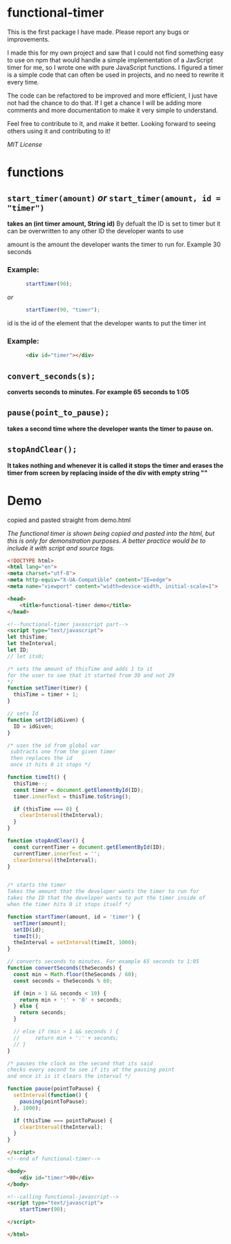 # functional-timer

This is the first package I have made. Please report any bugs or improvements.

I made this for my own project and saw that I could not find something easy to use on npm that would handle a simple implementation of a JavScript timer for me, so I wrote one with pure JavaScript functions. I figured a timer is a simple code that can often be used in projects, and no need to rewrite it every time.

The code can be refactored to be improved and more efficient, I just have not had the chance to do that. If I get a chance I will be adding more comments and more documentation to make it very simple to understand. 

Feel free to contribute to it, and make it better. Looking forward to seeing others using it and contributing to it!

*MIT License*

# functions

## ```start_timer(amount)``` *or* ```start_timer(amount, id = "timer")```


**takes an (int timer amount, String id)**
By defualt the ID is set to timer but it can be overwritten to any other ID the developer wants to use

amount is the amount the developer wants the timer to run for. Example 30 seconds
### Example:
```javascript
      startTimer(90);
```
*or*

```javascript
      startTimer(90, "timer");
```

id is the id of the element that the developer wants to put the timer int
### Example:
```html
      <div id="timer"></div>
```

## ```convert_seconds(s);```
**converts seconds to minutes. For example 65 seconds to 1:05**

## ```pause(point_to_pause);```
**takes a second time where the developer wants the timer to pause on.**

## ```stopAndClear();```
**It takes nothing and whenever it is called it stops the timer and erases the timer from screen by replacing inside of the div with empty string ""**

# Demo
copied and pasted straight from demo.html

*The functional timer is shown being copied and pasted into the html, but this is only for demonstration purposes.
A better practice would be to include it with script and source tags.*

```html
<!DOCTYPE html>
<html lang="en">
<meta charset="utf-8">
<meta http-equiv="X-UA-Compatible" content="IE=edge">
<meta name="viewport" content="width=device-width, initial-scale=1">

<head>
    <title>functional-timer demo</title>
</head>

<!--functional-timer javascript part-->
<script type="text/javascript">
let thisTime;
let theInterval;
let ID;
// let its0;

/* sets the amount of thisTime and adds 1 to it
for the user to see that it started from 30 and not 29
*/
function setTimer(timer) {
  thisTime = timer + 1;
}

// sets Id
function setID(idGiven) {
  ID = idGiven;
}

/* uses the id from global var
 subtracts one from the given timer
 then replaces the id
 once it hits 0 it stops */

function timeIt() {
  thisTime--;
  const timer = document.getElementById(ID);
  timer.innerText = thisTime.toString();

  if (thisTime === 0) {
    clearInterval(theInterval);
  }
}

function stopAndClear() {
  const currentTimer = document.getElementById(ID);
  currentTimer.innerText = '';
  clearInterval(theInterval);
}


/* starts the timer
Takes the amount that the developer wants the timer to run for
takes the ID that the developer wants to put the timer inside of
when the timer hits 0 it stops itself */

function startTimer(amount, id = 'timer') {
  setTimer(amount);
  setID(id);
  timeIt();
  theInterval = setInterval(timeIt, 1000);
}

// converts seconds to minutes. For example 65 seconds to 1:05
function convertSeconds(theSeconds) {
  const min = Math.floor(theSeconds / 60);
  const seconds = theSeconds % 60;

  if (min > 1 && seconds < 10) {
    return min + ':' + '0' + seconds;
  } else {
    return seconds;
  }

  // else if (min > 1 && seconds ) {
  //     return min + ':' + seconds;
  // }
}

/* pauses the clock on the second that its said
checks every second to see if its at the pausing point
and once it is it clears the interval */

function pause(pointToPause) {
  setInterval(function() {
    pausing(pointToPause);
  }, 1000);

  if (thisTime === pointToPause) {
    clearInterval(theInterval);
  }
}

</script>
<!--end of functional-timer-->

<body>
    <div id="timer">90</div>
</body>

<!--calling functional-javascript-->
<script type="text/javascript">
    startTimer(90);

</script>

</html>

```
